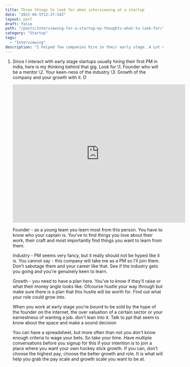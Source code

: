 ```yaml
---
title: Three things to look for when interviewing at a startup 
date: "2021-04-5T12:37:54Z"
layout: post
draft: false
path: "/posts/Interviewing-for-a-startup-my-thoughts-what-to-look-for/"
category: "Startup"
tags:
  - "Interviewing"
description: "I helped few companies hire in their early stage. A Lot of folks want to move into startups but dont fully know what to look for. Here are my thoughts on it."
---
```


1. Since I interact with early stage startups usually hiring their first PM in india, here is my thinking behind that gig.
   Look for
   \1. Founder who will be a mentor
   \2. Your keen-ness of the industry
   \3. Growth of the company and your growth with it. D

   <iframe id="twitter-widget-1" scrolling="no" frameborder="0" allowtransparency="true" allowfullscreen="true" class="" title="Twitter Tweet" src="https://platform.twitter.com/embed/Tweet.html?dnt=false&amp;embedId=twitter-widget-1&amp;features=eyJ0ZndfZXhwZXJpbWVudHNfY29va2llX2V4cGlyYXRpb24iOnsiYnVja2V0IjoxMjA5NjAwLCJ2ZXJzaW9uIjpudWxsfSwidGZ3X2hvcml6b25fdHdlZXRfZW1iZWRfOTU1NSI6eyJidWNrZXQiOiJodGUiLCJ2ZXJzaW9uIjpudWxsfX0%3D&amp;frame=false&amp;hideCard=false&amp;hideThread=false&amp;id=1306640960282001408&amp;lang=en&amp;origin=https%3A%2F%2Ftinysubversions.com%2Fspooler%2F&amp;sessionId=7db35ec57ff0834d841c07e2618fe19d8062a824&amp;theme=light&amp;widgetsVersion=ff2e7cf%3A1618526400629&amp;width=550px" data-tweet-id="1306640960282001408" style="box-sizing: border-box; position: static; visibility: visible; width: 550px; height: 442px; display: block; flex-grow: 1;"></iframe>

   

   Founder - as a young team you learn most from this person. You have to know who your captain is. You've to find things you love about their work, their craft and most importantly find things you want to learn from them. 

   Industry - PM seems very fancy, but it really should not be hyped like it is. You cannot say - this company will take me as a PM so I'll join them. Don't sabotage them and your career like that. See if the industry gets you going and you're genuinely keen to learn.

    Growth - you need to have a plan here. You've to know if they'll raise or what their money angle looks like. Ofcourse hustle your way through but make sure there is a plan that this hustle will be worth for. Find out what your role could grow into. 

   When you work at early stage you're bound to be sold by the hype of the founder on the internet, the over valuation of a certain sector or your earnestness of wanting a job. don't lean into it. Talk to ppl that seem to know about the space and make a sound decision

   You can have a spreadsheet, but more often than not you don't know enough criteria to wage your bets. So take your time. Have multiple conversations before you signup for this if your intention is to join a place where you want your own hockey stick growth. If you can, don't choose the highest pay, choose the better growth and role. It is what will help you grab the pay scale and growth scale you want to be at.